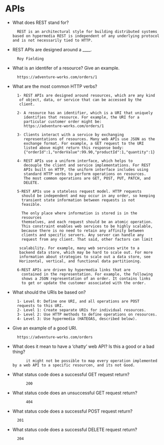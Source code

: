 # APIs

* What does REST stand for?

        REST is an architectural style for building distributed systems based on hypermedia REST is independent of any underlying protocol and is not necessarily tied to HTTP.


* REST APIs are designed around a ____.

        Roy Fielding


* What is an identifer of a resource? Give an example.

        https://adventure-works.com/orders/1


* What are the most common HTTP verbs?

        1- REST APIs are designed around resources, which are any kind
         of object, data, or service that can be accessed by the 
         client.

        2- A resource has an identifier, which is a URI that uniquely
           identifies that resource. For example, the URI for a 
           particular customer order might be:
           https://adventure-works.com/orders/1

        3- Clients interact with a service by exchanging 
           representations of resources. Many web APIs use JSON as the 
           exchange format. For example, a GET request to the URI 
           listed above might return this response body:
           {"orderId":1,"orderValue":99.90,"productId":1,"quantity":1}

        4- REST APIs use a uniform interface, which helps to   
           decouple the client and service implementations. For REST
           APIs built on HTTP, the uniform interface includes using 
           standard HTTP verbs to perform operations on resources. 
           The most common operations are GET, POST, PUT, PATCH, and 
           DELETE.

        5-REST APIs use a stateless request model. HTTP requests 
          should be independent and may occur in any order, so keeping 
          transient state information between requests is not
          feasible. 

          The only place where information is stored is in the
          resources 
          themselves, and each request should be an atomic operation. 
          This constraint enables web services to be highly scalable, 
          because there is no need to retain any affinity between 
          clients and specific servers. Any server can handle any 
          request from any client. That said, other factors can limit

         scalability. For example, many web services write to a 
         backend data store, which may be hard to scale out. For more
         information about strategies to scale out a data store, see
         Horizontal, vertical, and functional data partitioning.

        6-REST APIs are driven by hypermedia links that are 
          contained in the representation. For example, the following
          shows a JSON representation of an order. It contains links
          to get or update the customer associated with the order.




* What should the URIs be based on?

        1- Level 0: Define one URI, and all operations are POST 
        requests to this URI.
        2- Level 1: Create separate URIs for individual resources.
        3- Level 2: Use HTTP methods to define operations on resources.
        4- Level 3: Use hypermedia (HATEOAS, described below).


* Give an example of a good URI.

        https://adventure-works.com/orders


* What does it mean to have a ‘chatty’ web API? Is this a good or a bad thing?

            it might not be possible to map every operation implemented by a web API to a specific resourcen, and its not Good.



* What status code does a successful GET request return?

            200



* What status code does an unsuccessful GET request return?

            404


* What status code does a successful POST request return?

        201


* What status code does a successful DELETE request return?

        204

